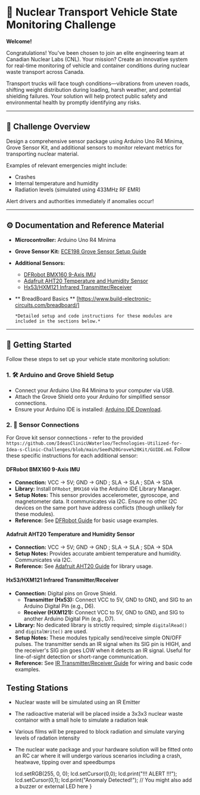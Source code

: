 # 🚚 Nuclear Transport Vehicle State Monitoring Challenge

**Welcome!**

Congratulations! You've been chosen to join an elite engineering team at Canadian Nuclear Labs (CNL). Your mission? Create an innovative system for real-time monitoring of vehicle and container conditions during nuclear waste transport across Canada.

Transport trucks will face tough conditions—vibrations from uneven roads, shifting weight distribution during loading, harsh weather, and potential shielding failures. Your solution will help protect public safety and environmental health by promptly identifying any risks.

---

## 📖 Challenge Overview

Design a comprehensive sensor package using Arduino Uno R4 Minima, Grove Sensor Kit, and additional sensors to monitor relevant metrics for transporting nuclear material.

Examples of relevant emergencies might include:
- Crashes
- Internal temperature and humidity
- Radiation levels (simulated using 433MHz RF EMR)

Alert drivers and authorities immediately if anomalies occur!

---

## ⚙️ Documentation and Reference Material

- **Microcontroller:** Arduino Uno R4 Minima
- **Grove Sensor Kit:** [ECE198 Grove Sensor Setup Guide](https://github.com/IdeasClinicUWaterloo/Technologies-Utilized-for-Idea-s-Clinic-Challenges/blob/main/Seed%20Grove%20Kit/GUIDE.md)
- **Additional Sensors:**

    - [DFRobot BMX160 9-Axis IMU](https://wiki.dfrobot.com/BMX160_9-axis_Sensor_Module_SKU_SEN0373)
    - [Adafruit AHT20 Temperature and Humidity Sensor](https://learn.adafruit.com/adafruit-aht20)
    - [Hx53/HXM121 Infrared Transmitter/Receiver](https://mschoeffler.com/2021/05/01/arduino-tutorial-ir-transmitter-and-ir-ir-receiver-hx-m121-hx-53-ky-005-ky-022-keyes-iduino-open-smart/)
- ** BreadBoard Basics ** [https://www.build-electronic-circuits.com/breadboard/]

      *Detailed setup and code instructions for these modules are included in the sections below.*

---

## 🚀 Getting Started

Follow these steps to set up your vehicle state monitoring solution:

### 1. 🛠 Arduino and Grove Shield Setup

- Connect your Arduino Uno R4 Minima to your computer via USB.
- Attach the Grove Shield onto your Arduino for simplified sensor connections.
- Ensure your Arduino IDE is installed: [Arduino IDE Download](https://www.arduino.cc/en/software).

### 2. 📡 Sensor Connections

For Grove kit sensor connections - refer to the provided `https://github.com/IdeasClinicUWaterloo/Technologies-Utilized-for-Idea-s-Clinic-Challenges/blob/main/Seed%20Grove%20Kit/GUIDE.md`.
Follow these specific instructions for each additional sensor:

#### DFRobot BMX160 9-Axis IMU

-   **Connection:**
     VCC -> 5V; 
      GND -> GND
     ; SLA -> SLA
     ; SDA -> SDA  
-   **Library:** Install `DFRobot_BMX160` via the Arduino IDE Library Manager.
-   **Setup Notes:** This sensor provides accelerometer, gyroscope, and magnetometer data. It communicates via I2C. Ensure no other I2C devices on the same port have address conflicts (though unlikely for these modules).
-   **Reference:** See [DFRobot Guide](https://wiki.dfrobot.com/BMX160_9-axis_Sensor_Module_SKU_SEN0373) for basic usage examples.

#### Adafruit AHT20 Temperature and Humidity Sensor

-   **Connection:**
VCC -> 5V; 
      GND -> GND
     ; SLA -> SLA
     ; SDA -> SDA  
-   **Setup Notes:** Provides accurate ambient temperature and humidity. Communicates via I2C.
-   **Reference:** See [Adafruit AHT20 Guide](https://learn.adafruit.com/adafruit-aht20) for library usage.

#### Hx53/HXM121 Infrared Transmitter/Receiver

-   **Connection:** Digital pins on Grove Shield.
    * **Transmitter (Hx53):** Connect VCC to 5V, GND to GND, and SIG to an Arduino Digital Pin (e.g., D6).
    * **Receiver (HXM121):** Connect VCC to 5V, GND to GND, and SIG to another Arduino Digital Pin (e.g., D7).
-   **Library:** No dedicated library is strictly required; simple `digitalRead()` and `digitalWrite()` are used.
-   **Setup Notes:** These modules typically send/receive simple ON/OFF pulses. The transmitter sends an IR signal when its SIG pin is HIGH, and the receiver's SIG pin goes LOW when it detects an IR signal. Useful for line-of-sight detection or short-range communication.
-   **Reference:** See [IR Transmitter/Receiver Guide](https://www.elecfreaks.com/wiki/index.php?title=IR_Transmitter_and_Receiver_Module) for wiring and basic code examples.

## Testing Stations

 - Nuclear waste will be simulated using an IR Emitter
 - The radioactive material will be placed inside a 3x3x3 nuclear waste containor with a small hole to simulate a radiation leak
 - Various films will be prepared to block radiation and simulate varying levels of radation intensity
 - The nuclear wate package and your hardware solution will be fitted onto an RC car where it will undergo various scenarios including a crash, heatwave, tipping over and speedbumps


    lcd.setRGB(255, 0, 0);
    lcd.setCursor(0,0);
    lcd.print("!!! ALERT !!!");
    lcd.setCursor(0,1);
    lcd.print("Anomaly Detected!");
    // You might also add a buzzer or external LED here
}
